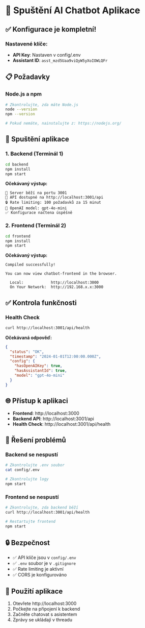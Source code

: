 # 🚀 Spuštění AI Chatbot Aplikace

## ✅ Konfigurace je kompletní!

### Nastavené klíče:
- **API Key**: Nastaven v config/.env
- **Assistant ID**: `asst_mzd5Uaa9viQyW5yXoIOWLQFr`

## 📋 Požadavky

### Node.js a npm
```bash
# Zkontrolujte, zda máte Node.js
node --version
npm --version

# Pokud nemáte, nainstalujte z: https://nodejs.org/
```

## 🚀 Spuštění aplikace

### 1. Backend (Terminál 1)
```bash
cd backend
npm install
npm start
```

**Očekávaný výstup:**
```
🚀 Server běží na portu 3001
📡 API dostupné na http://localhost:3001/api
🔒 Rate limiting: 100 požadavků za 15 minut
🤖 OpenAI model: gpt-4o-mini
✅ Konfigurace načtena úspěšně
```

### 2. Frontend (Terminál 2)
```bash
cd frontend
npm install
npm start
```

**Očekávaný výstup:**
```
Compiled successfully!

You can now view chatbot-frontend in the browser.

  Local:            http://localhost:3000
  On Your Network:  http://192.168.x.x:3000
```

## ✅ Kontrola funkčnosti

### Health Check
```bash
curl http://localhost:3001/api/health
```

**Očekávaná odpověď:**
```json
{
  "status": "OK",
  "timestamp": "2024-01-01T12:00:00.000Z",
  "config": {
    "hasOpenAIKey": true,
    "hasAssistantId": true,
    "model": "gpt-4o-mini"
  }
}
```

## 🌐 Přístup k aplikaci

- **Frontend**: http://localhost:3000
- **Backend API**: http://localhost:3001/api
- **Health Check**: http://localhost:3001/api/health

## 🔧 Řešení problémů

### Backend se nespustí
```bash
# Zkontrolujte .env soubor
cat config/.env

# Zkontrolujte logy
npm start
```

### Frontend se nespustí
```bash
# Zkontrolujte, zda backend běží
curl http://localhost:3001/api/health

# Restartujte frontend
npm start
```

## 🔒 Bezpečnost
- ✅ API klíče jsou v `config/.env`
- ✅ `.env` soubor je v `.gitignore`
- ✅ Rate limiting je aktivní
- ✅ CORS je konfigurováno

## 📱 Použití aplikace
1. Otevřete http://localhost:3000
2. Počkejte na připojení k backend
3. Začněte chatovat s asistentem
4. Zprávy se ukládají v threadu 